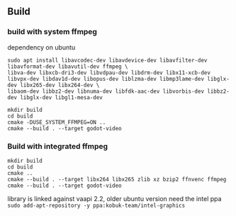 ## Build

### build with system ffmpeg

dependency on ubuntu

```
sudo apt install libavcodec-dev libavdevice-dev libavfilter-dev libavformat-dev libavutil-dev ffmpeg \
libva-dev libxcb-dri3-dev libvdpau-dev libdrm-dev libx11-xcb-dev libvpx-dev libdav1d-dev libopus-dev liblzma-dev libmp3lame-dev libglx-dev libx265-dev libx264-dev \
libaom-dev libbz2-dev libnuma-dev libfdk-aac-dev libvorbis-dev libbz2-dev libglx-dev libgl1-mesa-dev
```

```
mkdir build
cd build
cmake -DUSE_SYSTEM_FFMPEG=ON ..
cmake --build . --target godot-video
```

### Build with integrated ffmpeg

```
mkdir build
cd build
cmake ..
cmake --build . --target libx264 libx265 zlib xz bzip2 ffnvenc ffmpeg
cmake --build . --target godot-video
```

library is linked against vaapi 2.2, older ubuntu version need the intel ppa
```sudo add-apt-repository -y ppa:kobuk-team/intel-graphics```